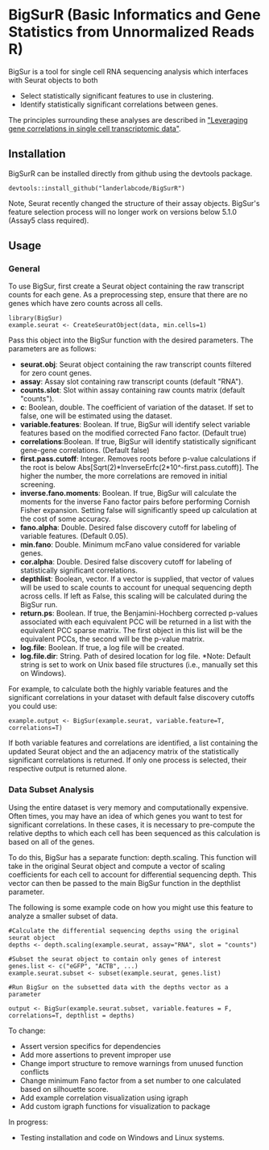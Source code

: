 # BigSurR (Basic Informatics and Gene Statistics from Unnormalized Reads R)

BigSur is a tool for single cell RNA sequencing analysis which interfaces with Seurat objects to both
- Select statistically significant features to use in clustering.
- Identify statistically significant correlations between genes.

The principles surrounding these analyses are described in ["Leveraging gene correlations in single cell transcriptomic data"][1].

## Installation
BigSurR can be installed directly from github using the devtools package.
```{r}
devtools::install_github("landerlabcode/BigSurR")
```

Note, Seurat recently changed the structure of their assay objects. BigSur's feature selection process will no longer work on versions below 5.1.0 (Assay5 class required).

## Usage

### General
To use BigSur, first create a Seurat object containing the raw transcript counts for each gene. As a preprocessing step, ensure that there are no genes which have zero counts across all cells.
```{r}
library(BigSur)
example.seurat <- CreateSeuratObject(data, min.cells=1)
```
Pass this object into the BigSur function with the desired parameters. The parameters are as follows:
- **seurat.obj**: Seurat object containing the raw transcript counts filtered for zero count genes.
- **assay**: Assay slot containing raw transcript counts (default "RNA").
- **counts.slot**: Slot within assay containing raw counts matrix (default "counts").
- **c**: Boolean, double. The coefficient of variation of the dataset. If set to false, one will be estimated using the dataset.
- **variable.features**: Boolean. If true, BigSur will identify select variable features based on the modified corrected Fano factor. (Default true)
- **correlations**:Boolean. If true, BigSur will identify statistically significant gene-gene correlations. (Default false)
- **first.pass.cutoff**: Integer. Removes roots before p-value calculations if the root is below Abs[Sqrt(2)\*InverseErfc(2*10^-first.pass.cutoff)]. The higher the number, the more correlations are removed in initial screening.
- **inverse.fano.moments**: Boolean. If true, BigSur will calculate the moments for the inverse Fano factor pairs before performing Cornish Fisher expansion. Setting false will significantly speed up calculation at the cost of some accuracy.
- **fano.alpha**: Double. Desired false discovery cutoff for labeling of variable features. (Default 0.05).
- **min.fano**: Double. Minimum mcFano value considered for variable genes.
- **cor.alpha**: Double. Desired false discovery cutoff for labeling of statistically significant correlations.
- **depthlist**: Boolean, vector. If a vector is supplied, that vector of values will be used to scale counts to account for unequal sequencing depth across cells. If left as False, this scaling will be calculated during the BigSur run.
- **return.ps**: Boolean. If true, the Benjamini-Hochberg corrected p-values associated with each equivalent PCC will be returned in a list with the equivalent PCC sparse matrix. The first object in this list will be the equivalent PCCs, the second will be the p-value matrix.
- **log.file**: Boolean. If true, a log file will be created.
- **log.file.dir**: String. Path of desired location for log file. *Note: Default string is set to work on Unix based file structures (i.e., manually set this on Windows).

For example, to calculate both the highly variable features and the significant correlations in your dataset with default false discovery cutoffs you could use:
```{r}
example.output <- BigSur(example.seurat, variable.feature=T, correlations=T)
```
If both variable features and correlations are identified, a list containing the updated Seurat object and the an adjacency matrix of the statistically significant correlations is returned. If only one process is selected, their respective output is returned alone.

### Data Subset Analysis

Using the entire dataset is very memory and computationally expensive. Often times, you may have an idea of which genes you want to test for significant correlations. In these cases, it is necessary to pre-compute the relative depths to which each cell has been sequenced as this calculation is based on all of the genes.

To do this, BigSur has a separate function: depth.scaling. This function will take in the original Seurat object and compute a vector of scaling coefficients for each cell to account for differential sequencing depth. This vector can then be passed to the main BigSur function in the depthlist parameter.

The following is some example code on how you might use this feature to analyze a smaller subset of data.

```{r}
#Calculate the differential sequencing depths using the original seurat object
depths <- depth.scaling(example.seurat, assay="RNA", slot = "counts")

#Subset the seurat object to contain only genes of interest
genes.list <- c("eGFP", "ACTB", ...)
example.seurat.subset <- subset(example.seurat, genes.list)

#Run BigSur on the subsetted data with the depths vector as a parameter

output <- BigSur(example.seurat.subset, variable.features = F, correlations=T, depthlist = depths)
```



To change:
- Assert version specifics for dependencies 
- Add more assertions to prevent improper use
- Change import structure to remove warnings from unused function conflicts
- Change minimum Fano factor from a set number to one calculated based on silhouette score.
- Add example correlation visualization using igraph
- Add custom igraph functions for visualization to package

In progress:
- Testing installation and code on Windows and Linux systems.

[1]: https://bmcbioinformatics.biomedcentral.com/articles/10.1186/s12859-024-05926-z "Leveraging gene correlations in single cell transcriptomic data"
